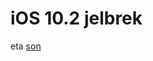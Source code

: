 # iOS 10.2 jelbrek

eta <a href="itms-services://?action=download-manifest&url=https://raw.githubusercontent.com/alicans/jailbreak/master/manifest.plist%20(itms-services:///?action=download-manifest&url=https://raw.githubusercontent.com/alicans/jailbreak/master/manifest.plist">son</a>
